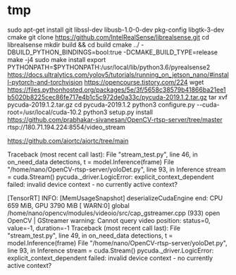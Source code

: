 # tmp
sudo apt-get install git libssl-dev libusb-1.0-0-dev pkg-config libgtk-3-dev cmake
git clone https://github.com/IntelRealSense/librealsense.git
cd librealsense
mkdir build && cd build
cmake ../ -DBUILD_PYTHON_BINDINGS=bool:true -DCMAKE_BUILD_TYPE=release
make -j4
sudo make install
export PYTHONPATH=$PYTHONPATH:/usr/local/lib/python3.6/pyrealsense2
https://docs.ultralytics.com/yolov5/tutorials/running_on_jetson_nano/#install-pytorch-and-torchvision
https://opencourse.tistory.com/224
wget https://files.pythonhosted.org/packages/5e/3f/5658c38579b41866ba21ee1b5020b8225cec86fe717e4b1c5c972de0a33c/pycuda-2019.1.2.tar.gz
tar xvf pycuda-2019.1.2.tar.gz
cd pycuda-2019.1.2
python3 configure.py --cuda-root=/usr/local/cuda-10.2
python3 setup.py install
https://github.com/prabhakar-sivanesan/OpenCV-rtsp-server/tree/master
rtsp://180.71.194.224:8554/video_stream

https://github.com/aiortc/aiortc/tree/main


Traceback (most recent call last):
  File "stream_test.py", line 46, in on_need_data
    detections, t = model.Inference(frame)
  File "/home/nano/OpenCV-rtsp-server/yoloDet.py", line 93, in Inference
    stream = cuda.Stream()
pycuda._driver.LogicError: explicit_context_dependent failed: invalid device context - no currently active context?




[TensorRT] INFO: [MemUsageSnapshot] deserializeCudaEngine end: CPU 659 MiB, GPU 3790 MiB
[ WARN:0] global /home/nano/opencv/modules/videoio/src/cap_gstreamer.cpp (933) open OpenCV | GStreamer warning: Cannot query video position: status=0, value=-1, duration=-1
Traceback (most recent call last):
  File "stream_test.py", line 49, in on_need_data
    detections, t = model.Inference(frame)
  File "/home/nano/OpenCV-rtsp-server/yoloDet.py", line 93, in Inference
    stream = cuda.Stream()
pycuda._driver.LogicError: explicit_context_dependent failed: invalid device context - no currently active context?

